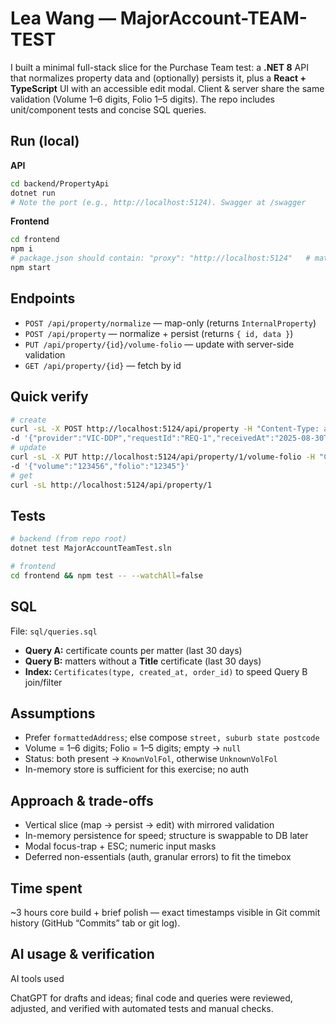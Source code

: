 # Lea Wang — MajorAccount-TEAM-TEST

I built a minimal full-stack slice for the Purchase Team test: a **.NET 8** API that normalizes property data and (optionally) persists it, plus a **React + TypeScript** UI with an accessible edit modal. Client & server share the same validation (Volume 1–6 digits, Folio 1–5 digits). The repo includes unit/component tests and concise SQL queries.

## Run (local)

**API**

```bash
cd backend/PropertyApi
dotnet run
# Note the port (e.g., http://localhost:5124). Swagger at /swagger
```

**Frontend**

```bash
cd frontend
npm i
# package.json should contain: "proxy": "http://localhost:5124"   # match API port
npm start
```

## Endpoints

* `POST /api/property/normalize` — map-only (returns `InternalProperty`)
* `POST /api/property` — normalize + persist (returns `{ id, data }`)
* `PUT /api/property/{id}/volume-folio` — update with server-side validation
* `GET /api/property/{id}` — fetch by id

## Quick verify

```bash
# create
curl -sL -X POST http://localhost:5124/api/property -H "Content-Type: application/json" \
-d '{"provider":"VIC-DDP","requestId":"REQ-1","receivedAt":"2025-08-30T03:12:45Z","formattedAddress":"10 Example St, Carlton VIC 3053","lotPlan":{"lot":"12","plan":"PS123456"},"title":{"volume":"","folio":""}}'
# update
curl -sL -X PUT http://localhost:5124/api/property/1/volume-folio -H "Content-Type: application/json" \
-d '{"volume":"123456","folio":"12345"}'
# get
curl -sL http://localhost:5124/api/property/1
```

## Tests

```bash
# backend (from repo root)
dotnet test MajorAccountTeamTest.sln

# frontend
cd frontend && npm test -- --watchAll=false
```

## SQL

File: `sql/queries.sql`

* **Query A:** certificate counts per matter (last 30 days)
* **Query B:** matters without a **Title** certificate (last 30 days)
* **Index:** `Certificates(type, created_at, order_id)` to speed Query B join/filter

## Assumptions

* Prefer `formattedAddress`; else compose `street, suburb state postcode`
* Volume = 1–6 digits; Folio = 1–5 digits; empty → `null`
* Status: both present → `KnownVolFol`, otherwise `UnknownVolFol`
* In-memory store is sufficient for this exercise; no auth

## Approach & trade-offs

* Vertical slice (map → persist → edit) with mirrored validation
* In-memory persistence for speed; structure is swappable to DB later
* Modal focus-trap + ESC; numeric input masks
* Deferred non-essentials (auth, granular errors) to fit the timebox

## Time spent

~3 hours core build + brief polish — exact timestamps visible in Git commit history (GitHub “Commits” tab or git log).

## AI usage & verification

AI tools used

ChatGPT for drafts and ideas; final code and queries were reviewed, adjusted, and verified with automated tests and manual checks.
